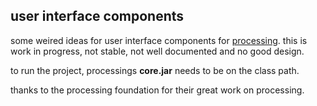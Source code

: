 ## user interface components

some weired ideas for user interface components for [processing](http://www.processing.org). 
this is work in progress, not stable, not well documented and no good design.

to run the project, processings **core.jar** needs to be on the class path. 

thanks to the processing foundation for their great work on processing.

